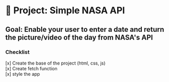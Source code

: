 # 🚀 Project: Simple NASA API

## Goal: Enable your user to enter a date and return the picture/video of the day from NASA's API

### Checklist
[x] Create the base of the project (html, css, js) <br>
[x] Create fetch function <br>
[x] style the app <br>